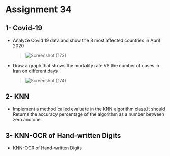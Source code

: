 # Assignment 34
## 1- Covid-19
- Analyze Covid 19 data and show the 8 most affected countries in April 2020
  > ![Screenshot (173)](https://user-images.githubusercontent.com/88179607/151640446-e317d01d-f3f3-4bbb-b7d1-86c483fe1e1a.png)
- Draw a graph that shows the mortality rate VS the number of cases in Iran on different days
  > ![Screenshot (174)](https://user-images.githubusercontent.com/88179607/151640490-7f83f386-949f-4883-a4e9-9dc2ad207eaa.png)
## 2- KNN
- Implement a method called evaluate in the KNN algorithm class.It should Returns the accuracy percentage of the algorithm as a number between zero and one.
## 3- KNN-OCR of Hand-written Digits
- KNN-OCR of Hand-written Digits
